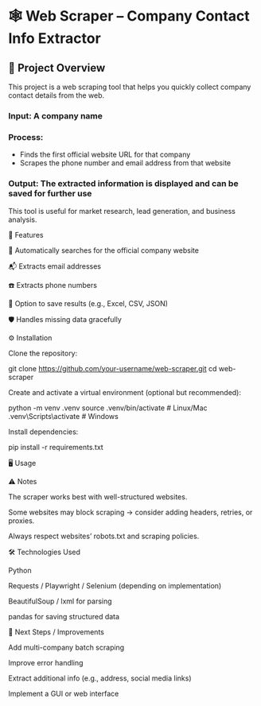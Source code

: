 # 🕸️ Web Scraper – Company Contact Info Extractor
## 📖 Project Overview
This project is a web scraping tool that helps you quickly collect company contact details from the web.

### Input: A company name

### Process:
- Finds the first official website URL for that company
- Scrapes the phone number and email address from that website
### Output: The extracted information is displayed and can be saved for further use

This tool is useful for market research, lead generation, and business analysis.

🚀 Features

🔎 Automatically searches for the official company website

📬 Extracts email addresses

☎️ Extracts phone numbers

💾 Option to save results (e.g., Excel, CSV, JSON)

🛡️ Handles missing data gracefully

⚙️ Installation

Clone the repository:

git clone https://github.com/your-username/web-scraper.git
cd web-scraper


Create and activate a virtual environment (optional but recommended):

python -m venv .venv
source .venv/bin/activate   # Linux/Mac
.venv\Scripts\activate      # Windows


Install dependencies:

pip install -r requirements.txt

🖥️ Usage




⚠️ Notes

The scraper works best with well-structured websites.

Some websites may block scraping → consider adding headers, retries, or proxies.

Always respect websites’ robots.txt and scraping policies.

🛠️ Technologies Used

Python

Requests / Playwright / Selenium (depending on implementation)

BeautifulSoup / lxml for parsing

pandas for saving structured data

📌 Next Steps / Improvements

Add multi-company batch scraping

Improve error handling

Extract additional info (e.g., address, social media links)

Implement a GUI or web interface
